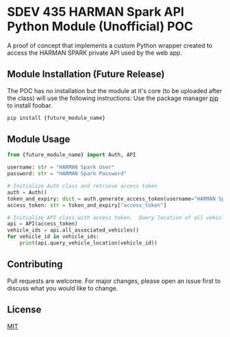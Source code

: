 # SDEV 435 HARMAN Spark API Python Module (Unofficial) POC

A proof of concept that implements a custom Python wrapper created to access the HARMAN SPARK private API used by the web app.

## Module Installation (Future Release)

The POC has no installation but the module at it's core (to be uploaded after the class) will use the following instructions:
Use the package manager [pip](https://pip.pypa.io/en/stable/) to install foobar.

```bash
pip install {future_module_name}
```

## Module Usage

```python
from {future_module_name} import Auth, API

username: str = "HARMAN Spark User"
password: str = "HARMAN Spark Password"

# Initialize Auth class and retrieve access token
auth = Auth()
token_and_expiry: dict = auth.generate_access_token(username="HARMAN Spark User", password="HARMAN Spark Pass")
access_token: str = token_and_expiry["access_token"]

# Initialize API class with access token.  Query location of all vehicles on account
api = API(access_token)
vehicle_ids = api.all_associated_vehicles()
for vehicle_id in vehicle_ids:
    print(api.query_vehicle_location(vehicle_id))
```

## Contributing

Pull requests are welcome. For major changes, please open an issue first
to discuss what you would like to change.


## License

[MIT](https://choosealicense.com/licenses/mit/)